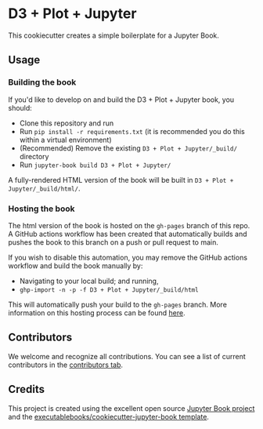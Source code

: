 # D3 + Plot + Jupyter

This cookiecutter creates a simple boilerplate for a Jupyter Book.

## Usage

### Building the book

If you'd like to develop on and build the D3 + Plot + Jupyter book, you should:

- Clone this repository and run
- Run `pip install -r requirements.txt` (it is recommended you do this within a virtual environment)
- (Recommended) Remove the existing `D3 + Plot + Jupyter/_build/` directory
- Run `jupyter-book build D3 + Plot + Jupyter/`

A fully-rendered HTML version of the book will be built in `D3 + Plot + Jupyter/_build/html/`.

### Hosting the book

The html version of the book is hosted on the `gh-pages` branch of this repo. A GitHub actions workflow has been created that automatically builds and pushes the book to this branch on a push or pull request to main.

If you wish to disable this automation, you may remove the GitHub actions workflow and build the book manually by:

- Navigating to your local build; and running,
- `ghp-import -n -p -f D3 + Plot + Jupyter/_build/html`

This will automatically push your build to the `gh-pages` branch. More information on this hosting process can be found [here](https://jupyterbook.org/publish/gh-pages.html#manually-host-your-book-with-github-pages).

## Contributors

We welcome and recognize all contributions. You can see a list of current contributors in the [contributors tab](https://github.com/dudaspm/d3_+_plot_+_jupyter/graphs/contributors).

## Credits

This project is created using the excellent open source [Jupyter Book project](https://jupyterbook.org/) and the [executablebooks/cookiecutter-jupyter-book template](https://github.com/executablebooks/cookiecutter-jupyter-book).
